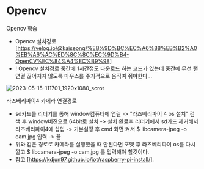 # Opencv
Opencv 학습
  - Opencv 설치경로 [https://velog.io/@kaiseong/%EB%9D%BC%EC%A6%88%EB%B2%A0%EB%A6%AC%ED%8C%8C%EC%9D%B4-OpenCV%EC%84%A4%EC%B9%98]
  - ! Opencv 설치경로 중간에 1시간정도 다운로드 하는 코드가 있는데 중간에 무선 랜 연결 끊어지지 않도록 마우스를 주기적으로 움직여 줘야한다...

![2023-05-15-111701_1920x1080_scrot](https://github.com/annual-salary-investigation/Opencv/assets/123913898/55d71780-83b1-4ea6-9071-ce4bbd5af5f7)

라즈베리파이4 카메라 연결경로
  - sd카드를 리더기를 통해 window컴퓨터에 연결 -> "라즈베리파이 4 os 설치" 검색 후 window버젼으로 64bit로 설치 -> 설치 완료후 리더기에서 sd카드 제거해서 라즈베리파이4에 삽입 -> 기본설정 후 cmd 화면 켜서 $ libcamera-jpeg -o cam.jpg 입력 -> 끝
  - 위와 같은 경로로 카메라를 실행했을 때 안된다면 포맷 후 라즈베리파이 os를 다시 깔고 $ libcamera-jpeg -o cam.jpg 를 입력해야 할것이다.
  - 참고 [https://kdjun97.github.io/iot/raspberry-pi-install/]. 


  
